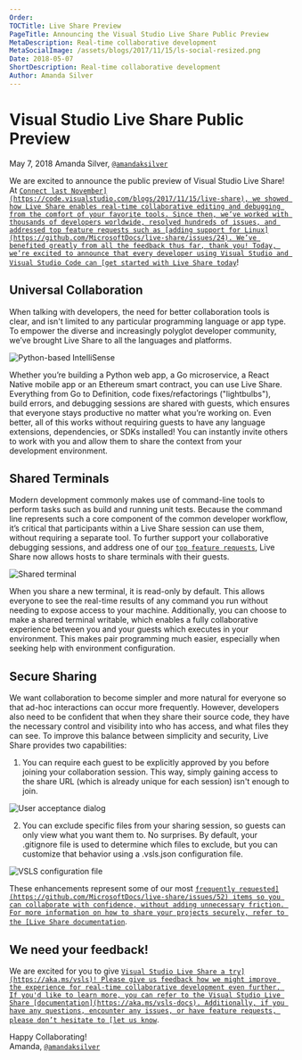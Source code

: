 ```yaml
---
Order:
TOCTitle: Live Share Preview
PageTitle: Announcing the Visual Studio Live Share Public Preview
MetaDescription: Real-time collaborative development
MetaSocialImage: /assets/blogs/2017/11/15/ls-social-resized.png
Date: 2018-05-07
ShortDescription: Real-time collaborative development
Author: Amanda Silver
---
```

# Visual Studio Live Share Public Preview

May 7, 2018 Amanda Silver, [`@amandaksilver`](https://twitter.com/amandaksilver)

We are excited to announce the public preview of Visual Studio Live Share! At [`Connect last November](https://code.visualstudio.com/blogs/2017/11/15/live-share), we showed how Live Share enables real-time collaborative editing and debugging from the comfort of your favorite tools. Since then, we’ve worked with thousands of developers worldwide, resolved hundreds of issues, and addressed top feature requests such as [adding support for Linux](https://github.com/MicrosoftDocs/live-share/issues/24). We’ve benefited greatly from all the feedback thus far, thank you! Today, we’re excited to announce that every developer using Visual Studio and Visual Studio Code can [get started with Live Share today`](https://aka.ms/vsls)!

## Universal Collaboration

When talking with developers, the need for better collaboration tools is clear, and isn't limited to any particular programming language or app type. To empower the diverse and increasingly polyglot developer community, we’ve brought Live Share to all the languages and platforms.

![`Python-based IntelliSense`](lsp.png)

Whether you’re building a Python web app, a Go microservice, a React Native mobile app or an Ethereum smart contract, you can use Live Share. Everything from Go to Definition, code fixes/refactorings ("lightbulbs"), build errors, and debugging sessions are shared with guests, which ensures that everyone stays productive no matter what you’re working on. Even better, all of this works without requiring guests to have any language extensions, dependencies, or SDKs installed! You can instantly invite others to work with you and allow them to share the context from your development environment.

## Shared Terminals

Modern development commonly makes use of command-line tools to perform tasks such as build and running unit tests. Because the command line represents such a core component of the common developer workflow, it’s critical that participants within a Live Share session can use them, without requiring a separate tool. To further support your collaborative debugging sessions, and address one of our [`top feature requests`](https://github.com/MicrosoftDocs/live-share/issues/41), Live Share now allows hosts to share terminals with their guests.

![`Shared terminal`](shared-terminal.png)

When you share a new terminal, it is read-only by default. This allows everyone to see the real-time results of any command you run without needing to expose access to your machine. Additionally, you can choose to make a shared terminal writable, which enables a fully collaborative experience between you and your guests which executes in your environment. This makes pair programming much easier, especially when seeking help with environment configuration.

## Secure Sharing

We want collaboration to become simpler and more natural for everyone so that ad-hoc interactions can occur more frequently. However, developers also need to be confident that when they share their source code, they have the necessary control and visibility into who has access, and what files they can see. To improve this balance between simplicity and security, Live Share provides two capabilities:

1. You can require each guest to be explicitly approved by you before joining your collaboration session. This way, simply gaining access to the share URL (which is already unique for each session) isn't enough to join.

  ![`User acceptance dialog`](user-accept.png)

2. You can exclude specific files from your sharing session, so guests can only view what you want them to. No surprises. By default, your .gitignore file is used to determine which files to exclude, but you can customize that behavior using a .vsls.json configuration file.

  ![`VSLS configuration file`](vsls.json.png)

These enhancements represent some of our most [`frequently requested](https://github.com/MicrosoftDocs/live-share/issues/52) items so you can collaborate with confidence, without adding unnecessary friction. For more information on how to share your projects securely, refer to the [Live Share documentation`](https://learn.microsoft.com/visualstudio/liveshare/reference/security).

## We need your feedback!

We are excited for you to give [`Visual Studio Live Share a try](https://aka.ms/vsls)! Please give us feedback how we might improve the experience for real-time collaborative development even further. If you'd like to learn more, you can refer to the Visual Studio Live Share [documentation](https://aka.ms/vsls-docs). Additionally, if you have any questions, encounter any issues, or have feature requests, please don’t hesitate to [let us know`](https://github.com/microsoft/live-share).

Happy Collaborating!<br />
Amanda, [`@amandaksilver`](https://twitter.com/amandaksilver)
